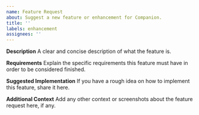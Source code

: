 ```yaml
---
name: Feature Request
about: Suggest a new feature or enhancement for Companion.
title: ''
labels: enhancement
assignees: ''
---
```


**Description**
A clear and concise description of what the feature is.

**Requirements**
Explain the specific requirements this feature must have in order to be considered finished.

**Suggested Implementation**
If you have a rough idea on how to implement this feature, share it here.

**Additional Context**
Add any other context or screenshots about the feature request here, if any.